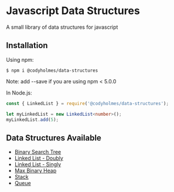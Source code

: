# Javascript Data Structures

A small library of data structures for javascript

## Installation

Using npm:

```shell
$ npm i @codyholmes/data-structures
```

Note: add --save if you are using npm < 5.0.0

In Node.js:

```ts
const { LinkedList } = require('@codyholmes/data-structures');

let myLinkedList = new LinkedList<number>();
myLinkedList.add(5);
```

## Data Structures Available

- [Binary Search Tree](src/data-structures/BinarySearchTree/)
- [Linked List - Doubly](src/data-structures/DoublyLinkedList/)
- [Linked List - Singly](src/data-structures/LinkedList/)
- [Max Binary Heap](src/data-structures/MaxBinaryHeaps/)
- [Stack](src/data-structures/Stack/)
- [Queue](src/data-structures/Queue/)
